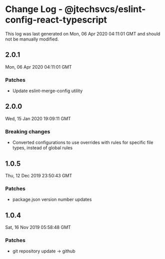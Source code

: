 # Change Log - @jtechsvcs/eslint-config-react-typescript

This log was last generated on Mon, 06 Apr 2020 04:11:01 GMT and should not be manually modified.

## 2.0.1
Mon, 06 Apr 2020 04:11:01 GMT

### Patches

- Update eslint-merge-config utility

## 2.0.0
Wed, 15 Jan 2020 19:09:11 GMT

### Breaking changes

- Converted configurations to use overrides with rules for specific file types, instead of global rules

## 1.0.5
Thu, 12 Dec 2019 23:50:43 GMT

### Patches

- package.json version number updates

## 1.0.4
Sat, 16 Nov 2019 05:58:48 GMT

### Patches

- git repository update -> github

